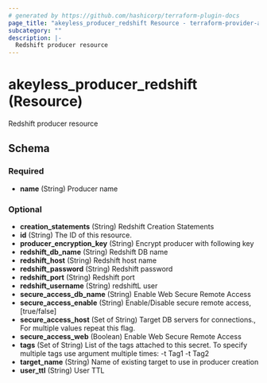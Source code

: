 ```yaml
---
# generated by https://github.com/hashicorp/terraform-plugin-docs
page_title: "akeyless_producer_redshift Resource - terraform-provider-akeyless"
subcategory: ""
description: |-
  Redshift producer resource
---
```


# akeyless_producer_redshift (Resource)

Redshift producer resource



<!-- schema generated by tfplugindocs -->
## Schema

### Required

- **name** (String) Producer name

### Optional

- **creation_statements** (String) Redshift Creation Statements
- **id** (String) The ID of this resource.
- **producer_encryption_key** (String) Encrypt producer with following key
- **redshift_db_name** (String) Redshift DB name
- **redshift_host** (String) Redshift host name
- **redshift_password** (String) Redshift password
- **redshift_port** (String) Redshift port
- **redshift_username** (String) redshiftL user
- **secure_access_db_name** (String) Enable Web Secure Remote Access
- **secure_access_enable** (String) Enable/Disable secure remote access, [true/false]
- **secure_access_host** (Set of String) Target DB servers for connections., For multiple values repeat this flag.
- **secure_access_web** (Boolean) Enable Web Secure Remote Access
- **tags** (Set of String) List of the tags attached to this secret. To specify multiple tags use argument multiple times: -t Tag1 -t Tag2
- **target_name** (String) Name of existing target to use in producer creation
- **user_ttl** (String) User TTL


